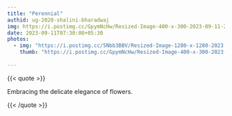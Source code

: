 ```yaml
---
title: "Perennial"
authid: ug-2020-shalini-bharadwaj
img: https://i.postimg.cc/GpymNcHw/Resized-Image-400-x-300-2023-09-11-22-33-09-2020.webp
date: 2023-09-11T07:30:08+05:30
photos:
  - img: "https://i.postimg.cc/5Nbb3BBV/Resized-Image-1280-x-1280-2023-09-11-22-32-48-1268.webp"
    thumb: "https://i.postimg.cc/GpymNcHw/Resized-Image-400-x-300-2023-09-11-22-33-09-2020.webp"
  
---
```


{{< quote >}}

Embracing the delicate elegance of flowers.

{{< /quote >}}
